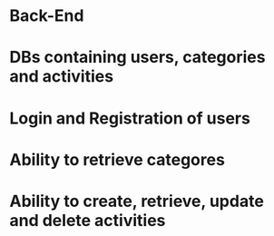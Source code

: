 # Back-End

# DBs containing users, categories and activities

# Login and Registration of users

# Ability to retrieve categores

# Ability to create, retrieve, update and delete activities